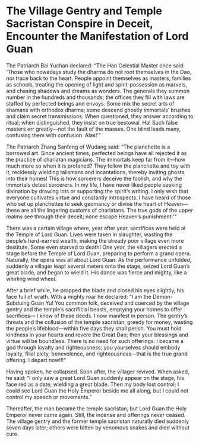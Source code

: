 # The Village Gentry and Temple Sacristan Conspire in Deceit, Encounter the Manifestation of Lord Guan

The Patriarch Bai Yuchan declared: “The Han Celestial Master once said: ‘Those who nowadays study the dharma do not root themselves in the Dao, nor trace back to the heart. People appoint themselves as masters, families as schools, treating the opening of light and spirit-possession as marvels, and chasing shadows and dreams as wonders. The generals they summon number in the hundreds and thousands; the offices they fill with laws are staffed by perfected beings and envoys. Some mix the secret arts of shamans with orthodox dharma; some descend ghostly immortals’ brushes and claim secret transmissions. When questioned, they answer according to ritual; when distinguished, they insist on true bestowal. Ha! Such false masters err greatly—not the fault of the masses. One blind leads many, confusing them with confusion. Alas!’”

The Patriarch Zhang Sanfeng of Wudang said: “The planchette is a borrowed art. Since ancient times, perfected beings have all rejected it as the practice of charlatan magicians. The immortals keep far from it—how much more so when it is profaned? They follow the planchette and toy with it, recklessly wielding talismans and incantations, thereby inviting ghosts into their homes! This is how sorcerers deceive the foolish, and why the immortals detest sorcerers. In my life, I have never liked people seeking divination by drawing lots or supporting the spirit’s writing. I only wish that everyone cultivates virtue and constantly introspects. I have heard of those who set up planchettes to seek geomancy or divine the heart of Heaven—these are all the lingering customs of charlatans. The true gods of the upper realms see through their deceit; none escape Heaven’s punishment!’”

There was a certain village where, year after year, sacrifices were held at the Temple of Lord Guan. Lives were taken in slaughter, wasting the people’s hard-earned wealth, making the already poor village even more destitute. Some even starved to death! One year, the villagers erected a stage before the Temple of Lord Guan, preparing to perform a grand opera. Naturally, the opera was all about Lord Guan. As the performance unfolded, suddenly a villager leapt several meters onto the stage, seized Lord Guan’s great blade, and began to wield it. His dance was fierce and mighty, like a whirling wind wheel.

After a brief while, he propped the blade and closed his eyes slightly, his face full of wrath. With a mighty roar he declared: “I am the Demon-Subduing Guan Yu! You common folk, deceived and coerced by the village gentry and the temple’s sacrificial beasts, emptying your homes to offer sacrifices— I know of these deeds. I now manifest in person. The gentry’s threats and the collusion of the temple sacristan, greedy for money, wasting the people’s lifeblood—within five days they shall perish. You must hold kindness in your hearts and revere the Great Dao; then your blessings and virtue will be boundless. There is no need for such offerings. I became a god through loyalty and righteousness; you yourselves should embody loyalty, filial piety, benevolence, and righteousness—that is the true grand offering. I depart now!!!”

Having spoken, he collapsed. Soon after, the villager revived. When asked, he said: “I only saw a great Lord Guan suddenly appear on the stage, his face red as a date, wielding a great blade. Then my body lost control; I could see Lord Guan the Holy Emperor beside me all along, but I could not control my speech or movements.”

Thereafter, the man became the temple sacristan, but Lord Guan the Holy Emperor never came again. Still, the incense and offerings never ceased. The village gentry and the former temple sacristan naturally died suddenly seven days later; others were bitten by venomous snakes and died without cure.